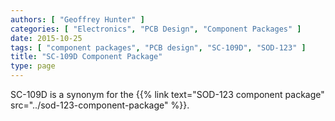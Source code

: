 ```yaml
---
authors: [ "Geoffrey Hunter" ]
categories: [ "Electronics", "PCB Design", "Component Packages" ]
date: 2015-10-25
tags: [ "component packages", "PCB design", "SC-109D", "SOD-123" ]
title: "SC-109D Component Package"
type: page
---
```


SC-109D is a synonym for the {{% link text="SOD-123 component package" src="../sod-123-component-package" %}}.
